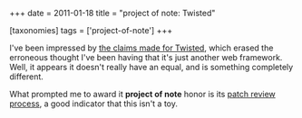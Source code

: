 +++
date = 2011-01-18
title = "project of note: Twisted"

[taxonomies]
tags = ['project-of-note']
+++

I've been impressed by [the claims made for Twisted], which erased the
erroneous thought I've been having that it's just another web
framework. Well, it appears it doesn't really have an equal, and is
something completely different.

What prompted me to award it **project of note** honor is its [patch
review process], a good indicator that this isn't a toy.

  [the claims made for Twisted]: http://stackoverflow.com/q/2974781
  [patch review process]: http://twistedmatrix.com/trac/wiki/ReviewProcess
